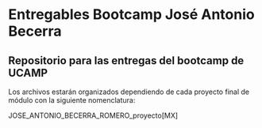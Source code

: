 # Entregables Bootcamp José Antonio Becerra
## Repositorio para las entregas del bootcamp de UCAMP

Los archivos estarán organizados dependiendo de cada proyecto final de módulo con la siguiente nomenclatura:

JOSE_ANTONIO_BECERRA_ROMERO_proyecto[MX]